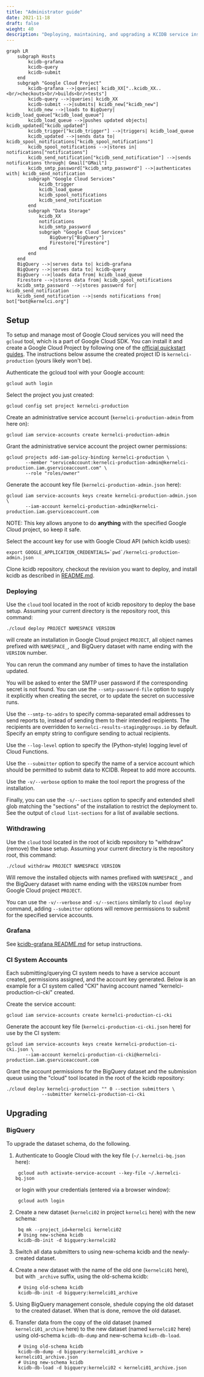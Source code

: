 ```yaml
---
title: "Administrator guide"
date: 2021-11-18
draft: false
wieght: 40
description: "Deploying, maintaining, and upgrading a KCIDB service installation"
---
```

```mermaid
graph LR
    subgraph Hosts
        kcidb-grafana
        kcidb-query
        kcidb-submit
    end
    subgraph "Google Cloud Project"
        kcidb-grafana -->|queries| kcidb_XX["..kcidb_XX..<br/>checkouts<br/>builds<br/>tests"]
        kcidb-query -->|queries| kcidb_XX
        kcidb-submit -->|submits| kcidb_new["kcidb_new"]
        kcidb_new -->|loads to BigQuery| kcidb_load_queue["kcidb_load_queue"]
        kcidb_load_queue -->|pushes updated objects| kcidb_updated["kcidb_updated"]
        kcidb_trigger["kcidb_trigger"] -->|triggers| kcidb_load_queue
        kcidb_updated -->|sends data to| kcidb_spool_notifications["kcidb_spool_notifications"]
        kcidb_spool_notifications -->|stores in| notifications["notifications"]
        kcidb_send_notification["kcidb_send_notification"] -->|sends notifications through| Gmail["GMail"]
        kcidb_smtp_password["kcidb_smtp_password"] -->|authenticates with| kcidb_send_notification
        subgraph "Google Cloud Services"
            kcidb_trigger
            kcidb_load_queue
            kcidb_spool_notifications
            kcidb_send_notification
        end
        subgraph "Data Storage"
            kcidb_XX
            notifications
            kcidb_smtp_password
            subgraph "Google Cloud Services"
                BigQuery["BigQuery"]
                Firestore["Firestore"]
            end
        end
    end
    BigQuery -->|serves data to| kcidb-grafana
    BigQuery -->|serves data to| kcidb-query
    BigQuery -->|loads data from| kcidb_load_queue
    Firestore -->|stores data from| kcidb_spool_notifications
    kcidb_smtp_password -->|stores password for| kcidb_send_notification
    kcidb_send_notification -->|sends notifications from| bot["bot@kernelci.org"]
```

Setup
-----

To setup and manage most of Google Cloud services you will need the `gcloud`
tool, which is a part of Google Cloud SDK. You can install it and create a
Google Cloud Project by following one of the [official quickstart
guides](https://cloud.google.com/sdk/docs/quickstarts). The instructions below
assume the created project ID is `kernelci-production` (yours likely won't be).

Authenticate the gcloud tool with your Google account:

    gcloud auth login

Select the project you just created:

    gcloud config set project kernelci-production

Create an administrative service account (`kernelci-production-admin` from here on):

    gcloud iam service-accounts create kernelci-production-admin

Grant the administrative service account the project owner permissions:

    gcloud projects add-iam-policy-binding kernelci-production \
           --member "serviceAccount:kernelci-production-admin@kernelci-production.iam.gserviceaccount.com" \
           --role "roles/owner"

Generate the account key file (`kernelci-production-admin.json` here):

    gcloud iam service-accounts keys create kernelci-production-admin.json \
           --iam-account kernelci-production-admin@kernelci-production.iam.gserviceaccount.com

NOTE: This key allows anyone to do **anything** with the specified
      Google Cloud project, so keep it safe.

Select the account key for use with Google Cloud API (which kcidb uses):

    export GOOGLE_APPLICATION_CREDENTIALS=`pwd`/kernelci-production-admin.json

Clone kcidb repository, checkout the revision you want to deploy, and install
kcidb as described in [README.md](README.md).

### Deploying

Use the `cloud` tool located in the root of kcidb repository to deploy the base
setup. Assuming your current directory is the repository root, this command:

    ./cloud deploy PROJECT NAMESPACE VERSION

will create an installation in Google Cloud project `PROJECT`, all object
names prefixed with `NAMESPACE_`, and BigQuery dataset with name ending with
the `VERSION` number.

You can rerun the command any number of times to have the installation
updated.

You will be asked to enter the SMTP user password if the corresponding secret
is not found. You can use the `--smtp-password-file` option to supply it
explicitly when creating the secret, or to update the secret on successive
runs.

Use the `--smtp-to-addrs` to specify comma-separated email addresses to send
reports to, instead of sending them to their intended recipients. The
recipients are overridden to `kernelci-results-staging@groups.io` by default.
Specify an empty string to configure sending to actual recipients.

Use the `--log-level` option to specify the (Python-style) logging level of
Cloud Functions.

Use the `--submitter` option to specify the name of a service account which
should be permitted to submit data to KCIDB. Repeat to add more accounts.

Use the `-v/--verbose` option to make the tool report the progress of the
installation.

Finally, you can use the `-s/--sections` option to specify and extended shell
glob matching the "sections" of the installation to restrict the deployment
to. See the output of `cloud list-sections` for a list of available sections.

### Withdrawing

Use the `cloud` tool located in the root of kcidb repository to "withdraw"
(remove) the base setup. Assuming your current directory is the repository
root, this command:

    ./cloud withdraw PROJECT NAMESPACE VERSION

Will remove the installed objects with names prefixed with `NAMESPACE_`, and
the BigQuery dataset with name ending with the `VERSION` number from Google
Cloud project `PROJECT`.

You can use the `-v/--verbose` and `-s/--sections` similarly to `cloud deploy`
command, adding `--submitter` options will remove permissions to submit for
the specified service accounts.

### Grafana

See
[kcidb-grafana README.md](https://github.com/kernelci/kcidb-grafana/#setup)
for setup instructions.

### CI System Accounts

Each submitting/querying CI system needs to have a service account created,
permissions assigned, and the account key generated. Below is an example for
a CI system called "CKI" having account named "kernelci-production-ci-cki" created.

Create the service account:

    gcloud iam service-accounts create kernelci-production-ci-cki

Generate the account key file (`kernelci-production-ci-cki.json` here) for use by
the CI system:

    gcloud iam service-accounts keys create kernelci-production-ci-cki.json \
           --iam-account kernelci-production-ci-cki@kernelci-production.iam.gserviceaccount.com

Grant the account permissions for the BigQuery dataset and the submission
queue using the "cloud" tool located in the root of the kcidb repository:

    ./cloud deploy kernelci-production "" 0 --section submitters \
                 --submitter kernelci-production-ci-cki

Upgrading
---------

### BigQuery

To upgrade the dataset schema, do the following.

1. Authenticate to Google Cloud with the key file (`~/.kernelci-bq.json`
   here):

        gcloud auth activate-service-account --key-file ~/.kernelci-bq.json

   or login with your credentials (entered via a browser window):

        gcloud auth login

2. Create a new dataset (`kernelci02` in project `kernelci` here) with the new
   schema:

        bq mk --project_id=kernelci kernelci02
        # Using new-schema kcidb
        kcidb-db-init -d bigquery:kernelci02

3. Switch all data submitters to using new-schema kcidb and the newly-created
   dataset.

4. Create a new dataset with the name of the old one (`kernelci01` here), but
   with `_archive` suffix, using the old-schema kcidb:

        # Using old-schema kcidb
        kcidb-db-init -d bigquery:kernelci01_archive

5. Using BigQuery management console, shedule copying the old dataset to the
   created dataset. When that is done, remove the old dataset.

6. Transfer data from the copy of the old dataset (named `kernelci01_archive`
   here) to the new dataset (named `kernelci02` here) using old-schema
   `kcidb-db-dump` and new-schema `kcidb-db-load`.

        # Using old-schema kcidb
        kcidb-db-dump -d bigquery:kernelci01_archive > kernelci01_archive.json
        # Using new-schema kcidb
        kcidb-db-load -d bigquery:kernelci02 < kernelci01_archive.json


